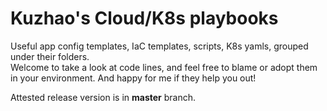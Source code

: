 # Kuzhao's Cloud/K8s playbooks
Useful app config templates, IaC templates, scripts, K8s yamls, grouped under their folders.  
Welcome to take a look at code lines, and feel free to blame or adopt them in your environment. And happy for me if they help you out!

Attested release version is in **master** branch.
